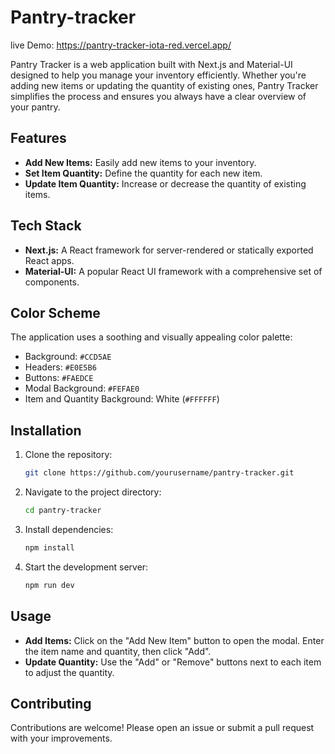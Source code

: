 # Pantry-tracker

live Demo: https://pantry-tracker-iota-red.vercel.app/


Pantry Tracker is a web application built with Next.js and Material-UI designed to help you manage your inventory efficiently. Whether you're adding new items or updating the quantity of existing ones, Pantry Tracker simplifies the process and ensures you always have a clear overview of your pantry.

## Features

- **Add New Items:** Easily add new items to your inventory.
- **Set Item Quantity:** Define the quantity for each new item.
- **Update Item Quantity:** Increase or decrease the quantity of existing items.

## Tech Stack

- **Next.js:** A React framework for server-rendered or statically exported React apps.
- **Material-UI:** A popular React UI framework with a comprehensive set of components.

## Color Scheme

The application uses a soothing and visually appealing color palette:

- Background: `#CCD5AE`
- Headers: `#E0E5B6`
- Buttons: `#FAEDCE`
- Modal Background: `#FEFAE0`
- Item and Quantity Background: White (`#FFFFFF`)

## Installation

1. Clone the repository:
   ```bash
   git clone https://github.com/yourusername/pantry-tracker.git
   ```
2. Navigate to the project directory:
   ```bash
   cd pantry-tracker
   ```
3. Install dependencies:
   ```bash
   npm install
   ```
4. Start the development server:
   ```bash
   npm run dev
   ```

## Usage

- **Add Items:** Click on the "Add New Item" button to open the modal. Enter the item name and quantity, then click "Add".
- **Update Quantity:** Use the "Add" or "Remove" buttons next to each item to adjust the quantity.

## Contributing

Contributions are welcome! Please open an issue or submit a pull request with your improvements.


